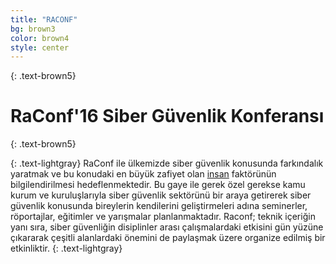 ```yaml
---
title: "RACONF"
bg: brown3
color: brown4
style: center
---
```


{: .text-brown5}

<span class="fa-stack subtlecircle" style="font-size:100px; background:rgba(255,166,0,0.1)">
  <i class="fa fa-circle fa-stack-2x text-cream"></i>
  <i class="fa fa-users fa-stack-1x text-darkestgray"></i>
</span>

# RaConf'16 Siber Güvenlik Konferansı
{: .text-brown5}


{: .text-lightgray}
RaConf ile ülkemizde siber güvenlik konusunda farkındalık yaratmak ve bu konudaki en büyük zafiyet olan [insan](#) faktörünün bilgilendirilmesi hedeflenmektedir. Bu gaye ile gerek özel gerekse kamu kurum ve kuruluşlarıyla siber güvenlik sektörünü bir araya getirerek siber güvenlik konusunda bireylerin kendilerini geliştirmeleri adına seminerler, röportajlar, eğitimler ve yarışmalar planlanmaktadır.
Raconf; teknik içeriğin yanı sıra, siber güvenliğin disiplinler arası çalışmalardaki etkisini gün yüzüne çıkararak çeşitli alanlardaki önemini de paylaşmak üzere organize edilmiş bir etkinliktir.
{: .text-lightgray}
